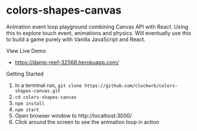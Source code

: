 # colors-shapes-canvas

Animation event loop playground combining Canvas API with React. Using this to explore touch event, animations and physics. Will eventually use this to build a game purely with Vanilla JavaScript and React.

View Live Demo
* https://damp-reef-32568.herokuapp.com/

Getting Started

1. In a terminal run,
  `git clone https://github.com/clockwrk/colors-shapes-canvas.git`
2. `cd colors-shapes-canvas`
3. `npm install`
4. `npm start`
5. Open browser window to http://localhost:3000/
6. Click around the screen to see the animation loop in action
